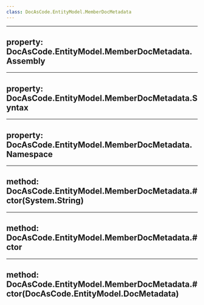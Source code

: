 ```yaml
---
class: DocAsCode.EntityModel.MemberDocMetadata
---
```


---
property: DocAsCode.EntityModel.MemberDocMetadata.Assembly
---

---
property: DocAsCode.EntityModel.MemberDocMetadata.Syntax
---

---
property: DocAsCode.EntityModel.MemberDocMetadata.Namespace
---

---
method: DocAsCode.EntityModel.MemberDocMetadata.#ctor(System.String)
---

---
method: DocAsCode.EntityModel.MemberDocMetadata.#ctor
---

---
method: DocAsCode.EntityModel.MemberDocMetadata.#ctor(DocAsCode.EntityModel.DocMetadata)
---

